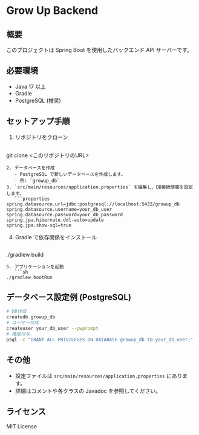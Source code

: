 # Grow Up Backend

## 概要
このプロジェクトは Spring Boot を使用したバックエンド API サーバーです。

## 必要環境
- Java 17 以上
- Gradle
- PostgreSQL (推奨)

## セットアップ手順
1. リポジトリをクローン
   ```sh
git clone <このリポジトリのURL>
```
2. データベースを作成
   - PostgreSQL で新しいデータベースを作成します。
   - 例: `growup_db`
3. `src/main/resources/application.properties` を編集し、DB接続情報を設定します。
   ```properties
spring.datasource.url=jdbc:postgresql://localhost:5432/growup_db
spring.datasource.username=your_db_user
spring.datasource.password=your_db_password
spring.jpa.hibernate.ddl-auto=update
spring.jpa.show-sql=true
```
4. Gradle で依存関係をインストール
   ```sh
./gradlew build
```
5. アプリケーションを起動
   ```sh
./gradlew bootRun
```

## データベース設定例 (PostgreSQL)
```sh
# DB作成
createdb growup_db
# ユーザー作成
createuser your_db_user --pwprompt
# 権限付与
psql -c "GRANT ALL PRIVILEGES ON DATABASE growup_db TO your_db_user;"
```

## その他
- 設定ファイルは `src/main/resources/application.properties` にあります。
- 詳細はコメントや各クラスの Javadoc を参照してください。

## ライセンス
MIT License
